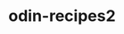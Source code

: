 # odin-recipes2

<!-- This project will demonstrate aptitude in list- and link-making, as well as how to display images -->